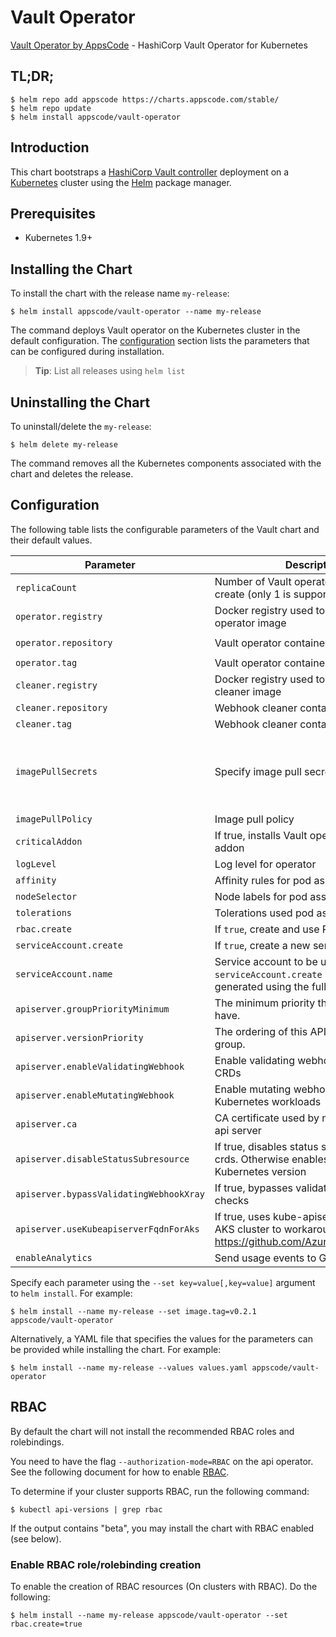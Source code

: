 # Vault Operator
[Vault Operator by AppsCode](https://github.com/kubevault/operator) - HashiCorp Vault Operator for Kubernetes

## TL;DR;

```console
$ helm repo add appscode https://charts.appscode.com/stable/
$ helm repo update
$ helm install appscode/vault-operator
```

## Introduction

This chart bootstraps a [HashiCorp Vault controller](https://github.com/kubevault/operator) deployment on a [Kubernetes](http://kubernetes.io) cluster using the [Helm](https://helm.sh) package manager.

## Prerequisites

- Kubernetes 1.9+

## Installing the Chart
To install the chart with the release name `my-release`:

```console
$ helm install appscode/vault-operator --name my-release
```

The command deploys Vault operator on the Kubernetes cluster in the default configuration. The [configuration](#configuration) section lists the parameters that can be configured during installation.

> **Tip**: List all releases using `helm list`

## Uninstalling the Chart

To uninstall/delete the `my-release`:

```console
$ helm delete my-release
```

The command removes all the Kubernetes components associated with the chart and deletes the release.

## Configuration

The following table lists the configurable parameters of the Vault chart and their default values.


| Parameter                             | Description                                                        | Default            |
| ------------------------------------- | ------------------------------------------------------------------ | ------------------ |
| `replicaCount`                        | Number of Vault operator replicas to create (only 1 is supported)  | `1`                |
| `operator.registry`                   | Docker registry used to pull Vault operator image                  | `kubevault`        |
| `operator.repository`                 | Vault operator container image                                     | `vault-operator`   |
| `operator.tag`                        | Vault operator container image tag                                 | `0.1.0`            |
| `cleaner.registry`                    | Docker registry used to pull Webhook cleaner image                 | `appscode`         |
| `cleaner.repository`                  | Webhook cleaner container image                                    | `kubectl`          |
| `cleaner.tag`                         | Webhook cleaner container image tag                                | `v1.11`            |
| `imagePullSecrets`                    | Specify image pull secrets                                         | `nil` (does not add image pull secrets to deployed pods) |
| `imagePullPolicy`                     | Image pull policy                                                  | `IfNotPresent`     |
| `criticalAddon`                       | If true, installs Vault operator as critical addon                 | `false`            |
| `logLevel`                            | Log level for operator                                             | `3`                |
| `affinity`                            | Affinity rules for pod assignment                                  | `{}`               |
| `nodeSelector`                        | Node labels for pod assignment                                     | `{}`               |
| `tolerations`                         | Tolerations used pod assignment                                    | `{}`               |
| `rbac.create`                         | If `true`, create and use RBAC resources                           | `true`             |
| `serviceAccount.create`               | If `true`, create a new service account                            | `true`             |
| `serviceAccount.name`                 | Service account to be used. If not set and `serviceAccount.create` is `true`, a name is generated using the fullname template                                              | ``                                                        |
| `apiserver.groupPriorityMinimum`      | The minimum priority the group should have.                        | 10000              |
| `apiserver.versionPriority`           | The ordering of this API inside of the group.                      | 15                 |
| `apiserver.enableValidatingWebhook`   | Enable validating webhooks for Stash CRDs                          | true               |
| `apiserver.enableMutatingWebhook`     | Enable mutating webhooks for Kubernetes workloads                  | true               |
| `apiserver.ca`                        | CA certificate used by main Kubernetes api server                  | `not-ca-cert`      |
| `apiserver.disableStatusSubresource`  | If true, disables status sub resource for crds. Otherwise enables based on Kubernetes version | `false`            |
| `apiserver.bypassValidatingWebhookXray` | If true, bypasses validating webhook xray checks                 | `false`            |
| `apiserver.useKubeapiserverFqdnForAks`  | If true, uses kube-apiserver FQDN for AKS cluster to workaround https://github.com/Azure/AKS/issues/522 | `true`             |
| `enableAnalytics`                     | Send usage events to Google Analytics                              | `true`             |

Specify each parameter using the `--set key=value[,key=value]` argument to `helm install`. For example:

```console
$ helm install --name my-release --set image.tag=v0.2.1 appscode/vault-operator
```

Alternatively, a YAML file that specifies the values for the parameters can be provided while
installing the chart. For example:

```console
$ helm install --name my-release --values values.yaml appscode/vault-operator
```

## RBAC
By default the chart will not install the recommended RBAC roles and rolebindings.

You need to have the flag `--authorization-mode=RBAC` on the api operator. See the following document for how to enable [RBAC](https://kubernetes.io/docs/admin/authorization/rbac/).

To determine if your cluster supports RBAC, run the following command:

```console
$ kubectl api-versions | grep rbac
```

If the output contains "beta", you may install the chart with RBAC enabled (see below).

### Enable RBAC role/rolebinding creation

To enable the creation of RBAC resources (On clusters with RBAC). Do the following:

```console
$ helm install --name my-release appscode/vault-operator --set rbac.create=true
```
